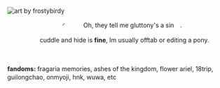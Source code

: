 ![art by frostybirdy](https://i.postimg.cc/VLpfDsHG/cedar-1.png)


　　　　　　　　　◜　　　Oh, they tell me gluttony's a sin　.

　　　 　　cuddle and hide is **fine**, Im usually offtab or editing a pony.

 　　

**fandoms:** fragaria memories, ashes of the kingdom, flower ariel, 18trip, guilongchao, onmyoji, hnk, wuwa, etc 　　　
